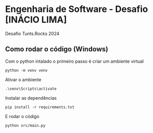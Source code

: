 # Engenharia de Software - Desafio [INÁCIO LIMA]
Desafio Tunts.Rocks 2024
## Como rodar o código (Windows)
Com o python intalado o primeiro passo é criar um ambiente virtual

```python -m venv venv```

Ativar o ambiente

```.\venv\Scripts\activate```

Instalar as dependências

```pip install -r requirements.txt```

E rodar o código

```python src/main.py```
